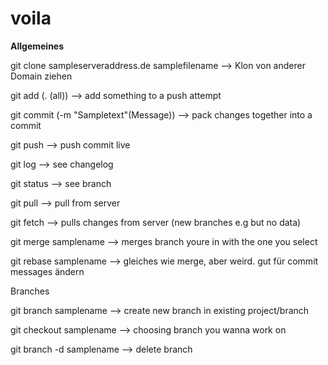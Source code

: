 # voila

<b> Allgemeines </b>

git clone sampleserveraddress.de samplefilename --> Klon von anderer Domain ziehen

git add (. (all)) --> add something to a push attempt

git commit (-m "Sampletext"(Message)) --> pack changes together into a commit

git push --> push commit live

git log --> see changelog

git status --> see branch

git pull --> pull from server

git fetch --> pulls changes from server (new branches e.g but no data)

git merge samplename --> merges branch youre in with the one you select

git rebase samplename --> gleiches wie merge, aber weird. gut für commit messages ändern

Branches

git branch samplename --> create new branch in existing project/branch

git checkout samplename --> choosing branch you wanna work on

git branch -d samplename --> delete branch